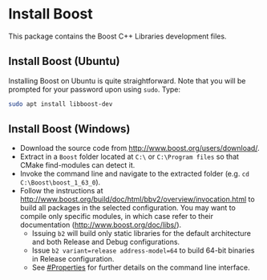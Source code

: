 # Install Boost

This package contains the Boost C++ Libraries development files.

## Install Boost (Ubuntu)

Installing Boost on Ubuntu is quite straightforward. Note that you will be prompted for your password upon using `sudo`. Type:

```bash
sudo apt install libboost-dev
```

## Install Boost (Windows)

* Download the source code from http://www.boost.org/users/download/.
* Extract in a `Boost` folder located at `C:\` or `C:\Program files` so that CMake find-modules can detect it.
* Invoke the command line and navigate to the extracted folder (e.g. `cd C:\Boost\boost_1_63_0`).
* Follow the instructions at http://www.boost.org/build/doc/html/bbv2/overview/invocation.html to build all packages in the selected configuration. You may want to compile only specific modules, in which case refer to their documentation (http://www.boost.org/doc/libs/).
  * Issuing `b2` will build only static libraries for the default architecture and both Release and Debug configurations.
  * Issue `b2 variant=release address-model=64` to build 64-bit binaries in Release configuration.
  * See [#Properties](http://www.boost.org/build/doc/html/bbv2/overview/invocation.html#bbv2.overview.invocation.properties) for further details on the command line interface.

